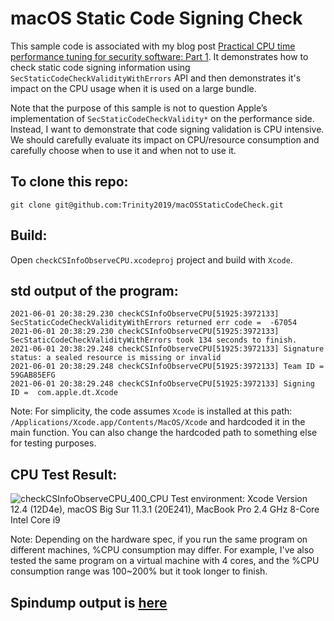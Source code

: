 # macOS Static Code Signing Check
This sample code is associated with my blog post [Practical CPU time performance tuning for security software: Part 1](https://www.elastic.co/blog/practical-cpu-time-performance-tuning-security-software?hfdgl). It demonstrates how to check static code signing information using `SecStaticCodeCheckValidityWithErrors` API and then demonstrates it's impact on the CPU usage when it is used on a large bundle.

Note that the purpose of this sample is not to question Apple’s implementation of `SecStaticCodeCheckValidity*` on the performance side. Instead, I want to demonstrate that code signing validation is CPU intensive.  We should carefully evaluate its impact on CPU/resource consumption and carefully choose when to use it and when not to use it.

## To clone this repo:
```
git clone git@github.com:Trinity2019/macOSStaticCodeCheck.git
```

## Build:
Open `checkCSInfoObserveCPU.xcodeproj` project and build with `Xcode`.

## std output of the program:
```2021-06-01 20:36:15.784 checkCSInfoObserveCPU[51925:3972133] Reading code sign information of [/Applications/Xcode.app/Contents/MacOS/Xcode]...
2021-06-01 20:38:29.230 checkCSInfoObserveCPU[51925:3972133] SecStaticCodeCheckValidityWithErrors returned err code =  -67054
2021-06-01 20:38:29.230 checkCSInfoObserveCPU[51925:3972133] SecStaticCodeCheckValidityWithErrors took 134 seconds to finish.
2021-06-01 20:38:29.248 checkCSInfoObserveCPU[51925:3972133] Signature status: a sealed resource is missing or invalid
2021-06-01 20:38:29.248 checkCSInfoObserveCPU[51925:3972133] Team ID =  59GAB85EFG
2021-06-01 20:38:29.248 checkCSInfoObserveCPU[51925:3972133] Signing ID =  com.apple.dt.Xcode
```
Note: For simplicity, the code assumes `Xcode` is installed at this path: `/Applications/Xcode.app/Contents/MacOS/Xcode` and hardcoded it in the main function. You can also change the hardcoded path to something else for testing purposes.

## CPU Test Result:
![checkCSInfoObserveCPU_400_CPU](https://user-images.githubusercontent.com/56367679/119930386-30a11600-bf34-11eb-975f-5ce0252bfe71.png)
Test environment: Xcode Version 12.4 (12D4e), macOS Big Sur 11.3.1 (20E241), MacBook Pro 2.4 GHz 8-Core Intel Core i9

Note: Depending on the hardware spec, if you run the same program on different machines, %CPU consumption may differ. For example, I've also tested the same program on a virtual machine with 4 cores, and the %CPU consumption range was 100~200% but it took longer to finish.


## Spindump output is [here](./checkCSInfoObserveCPU.txt)
